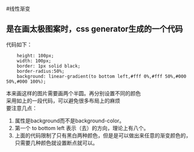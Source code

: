 #线性渐变
## 是在画太极图案时，css generator生成的一个代码
代码如下：



        height: 100px;
        width: 100px;
        border: 1px solid black;
        border-radius:50%;
        background: linear-gradient(to bottom left,#fff 0%,#fff 50%,#000 50%,#000 100%);

本来画这样的图片需要画两个半圆。再分别设置不同的颜色  
采用如上的一段代码，可以避免很多布局上的麻烦  
要注意几点：  
1. 属性是background而不是background-color。  
2. 第一个 to bottom left 表示（去）的方向，理论上有八个。  
3. 上面的代码限制了只有黑白两种颜色，但是是可以做出来任意的渐变颜色的，只需要几种颜色就设置断点就可以。  

